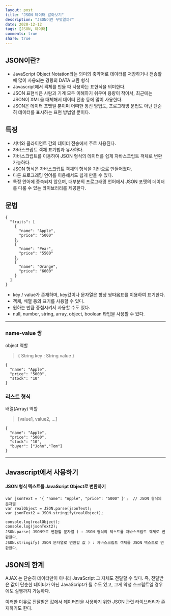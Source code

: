 ```yaml
---
layout: post
title: "JSON 데이터 알아보기"
description: "JSON이란 무엇일까?"
date: 2020-12-12
tags: [JSON, 데이터]
comments: true
share: true
---
```


## JSON이란?
- JavaScript Object Notation라는 의미의 축약어로 데이터를 저장하거나 전송할 때 많이 사용되는 경량의 DATA 교환 형식
- Javascript에서 객체를 만들 때 사용하는 표현식을 의미한다.
- JSON 표현식은 사람과 기계 모두 이해하기 쉬우며 용량이 작아서, 최근에는 JSON이 XML을 대체해서 데이터 전송 등에 많이 사용한다.
- JSON은 데이터 포맷일 뿐이며 어떠한 통신 방법도, 프로그래밍 문법도 아닌 단순히 데이터를 표시하는 표현 방법일 뿐이다.


## 특징
- 서버와 클라이언트 간의 데이터 전송에서 주로 사용된다.
- 자바스크립트 객체 표기법과 유사하다.
- 자바스크립트를 이용하여 JSON 형식의 데이터를 쉽게 자바스크립트 객체로 변환 가능하다.
- JSON 형식은 자바스크립트 객체의 형식을 기반으로 만들어졌다.
- 다른 프로그래밍 언어를 이용해서도 쉽게 만들 수 있다.
- 특정 언어에 종속되지 않으며, 대부분의 프로그래밍 언어에서 JSON 포맷의 데이터를 다룰 수 있는 라이브러리를 제공한다.

## 문법
~~~
{
  "fruits": [
    {
      "name": "Apple",
      "price": "5000"
    },
    {
      "name": "Pear",
      "price": "5500"
    },
    {
      "name": "Orange",
      "price": "6000"
    } 
  ]
}
~~~

- key / value가 존재하며, key값이나 문자열은 항상 쌍따옴표를 이용하여 표기한다.
- 객체, 배열 등의 표기를 사용할 수 있다.
- 원하는 만큼 중첩시켜서 사용할 수도 있다.
- null, number, string, array, object, boolean 타입을 사용할 수 있다.

---

### name-value 쌍
object 역할
> { String key : String value }
~~~
{
  "name": "Apple",
  "price": "5000",
  "stock": "10"
}
~~~

### 리스트 형식
배열(Array) 역할
> [value1, value2, ...]
~~~
{
  "name": "Apple",
  "price": "5000",
  "stock": "10",
  "buyer": ["John","Tom"]
}
~~~

---

## Javascript에서 사용하기
#### JSON 형식 텍스트를 JavaScript Object로 변환하기
~~~
var jsonText = '{ "name": "Apple", "price": "5000" }';  // JSON 형식의 문자열
var realObject = JSON.parse(jsonText);
var jsonText2 = JSON.stringify(realObject);

console.log(realObject);
console.log(jsonText2);
JSON.parse( JSON으로 변환할 문자열 ) : JSON 형식의 텍스트를 자바스크립트 객체로 변환한다.
JSON.stringify( JSON 문자열로 변환할 값 ) : 자바스크립트 객체를 JSON 텍스트로 변환한다.
~~~

## JSON의 한계
AJAX 는 단순히 데이터만이 아니라 JavaScript 그 자체도 전달할 수 있다.
즉, 전달받은 값이 단순한 데이터가 아닌 JavaScript가 될 수도 있고, 그게 악성 스크립트일 경우에도 실행까지 가능하다.

이러한 이유로 전달받은 값에서 데이터만을 사용하기 위한 JSON 관련 라이브러리가 존재하기도 한다.
